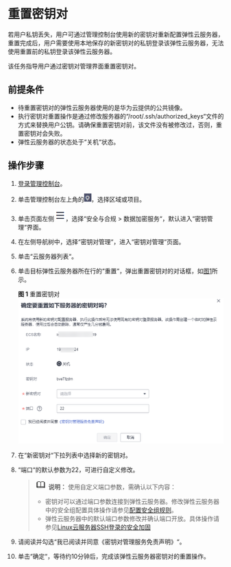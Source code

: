 # 重置密钥对<a name="dew_01_0039"></a>

若用户私钥丢失，用户可通过管理控制台使用新的密钥对重新配置弹性云服务器，重置完成后，用户需要使用本地保存的新密钥对的私钥登录该弹性云服务器，无法使用重置前的私钥登录该弹性云服务器。

该任务指导用户通过密钥对管理界面重置密钥对。

## 前提条件<a name="section2256777914731"></a>

-   待重置密钥对的弹性云服务器使用的是华为云提供的公共镜像。
-   执行密钥对重置操作是通过修改服务器的“/root/.ssh/authorized\_keys“文件的方式来替换用户公钥。请确保重置密钥对前，该文件没有被修改过，否则，重置密钥对会失败。
-   弹性云服务器的状态处于“关机“状态。

## 操作步骤<a name="section13583125213814"></a>

1.  [登录管理控制台](https://console.huaweicloud.com)。
2.  单击管理控制台左上角的![](figures/icon_region-14.png)，选择区域或项目。
3.  单击页面左侧![](figures/icon-servicelist-15.png)，选择“安全与合规  \>  数据加密服务“，默认进入“密钥管理“界面。
4.  在左侧导航树中，选择“密钥对管理“，进入“密钥对管理“页面。
5.  单击“云服务器列表“。
6.  单击目标弹性云服务器所在行的“重置“，弹出重置密钥对的对话框，如[图1](#fig578932141819)所示。

    **图 1**  重置密钥对<a name="fig578932141819"></a>  
    ![](figures/重置密钥对.png "重置密钥对")

7.  在“新密钥对“下拉列表中选择新的密钥对。
8.  “端口“的默认参数为22，可进行自定义修改。

    >![](public_sys-resources/icon-note.gif) **说明：** 
    >使用自定义端口参数，需确认以下内容：
    >-   密钥对可以通过端口参数连接到弹性云服务器。修改弹性云服务器中的安全组配置具体操作请参见[配置安全组规则](https://support.huaweicloud.com/usermanual-ecs/zh-cn_topic_0030878383.html)。
    >-   弹性云服务器中的默认端口参数修改并确认端口开放。具体操作请参见[Linux云服务器SSH登录的安全加固](https://support.huaweicloud.com/bestpractice-ecs/zh-cn_topic_0165501097.html)

9.  请阅读并勾选“我已阅读并同意《密钥对管理服务免责声明》“。
10. 单击“确定“，等待约10分钟后，完成该弹性云服务器密钥对的重置操作。

